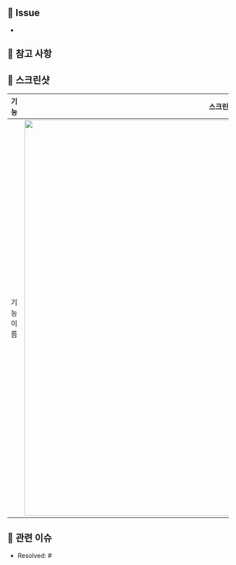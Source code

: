 ## 📌  Issue
- 

## 📌 참고 사항
<!-- 참고할 사항이 있다면 적어주세요. -->

## 📸 스크린샷
|기능|스크린샷|
|:--:|:--:|
|기능이름|<img src = "" width ="900">|

## 📮 관련 이슈
- Resolved: #
